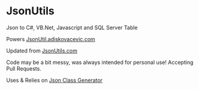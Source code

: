 # JsonUtils
Json to C#, VB.Net, Javascript and SQL Server Table

Powers [JsonUtil.adiskovacevic.com](http://jsonutil.adiskovacevic.com)

Updated from [JsonUtils.com](http://jsonutils.com)

Code may be a bit messy, was always intended for personal use! Accepting Pull Requests.  

Uses & Relies on [Json Class Generator](https://jsonclassgenerator.codeplex.com/)
